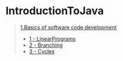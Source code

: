 # IntroductionToJava
> [1.Basics of software code development](https://github.com/bakosa90/IntroductionToJava/BasicsOfSoftwareCodeDevelopment)
>- [1 - LinearPrograms](https://github.com/bakosa90/IntroductionToJava/BasicsOfSoftwareCodeDevelopment/src/linearProgram)
>- [2 - Branching](https://github.com/bakosa90/IntroductionToJava/BasicsOfSoftwareCodeDevelopment/src/branching)
>- [3 - Cycles](https://github.com/bakosa90/IntroductionToJava/BasicsOfSoftwareCodeDevelopment/src/cycles)
